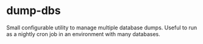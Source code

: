 dump-dbs
========

Small configurable utility to manage multiple database dumps. Useful to run as a nightly cron job in an environment with many databases. 
